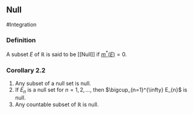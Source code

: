 ## Null
#Integration 
### Definition
A subset $E$ of $\mathbb{R}$ is said to be [[Null]] if [$m^{*}(E)$](Outer%20Measure.md)$=0$.
### Corollary 2.2
1. Any subset of a null set is null.
2. If $E_{n}$ is a null set for $n=1,2, \ldots$, then $\bigcup_{n=1}^{\infty} E_{n}$ is null.
3. Any countable subset of $\mathbb{R}$ is null.